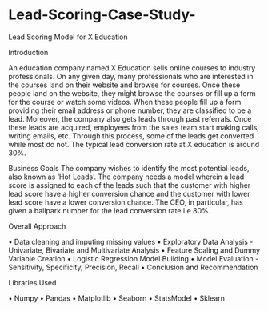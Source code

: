 # Lead-Scoring-Case-Study-
Lead Scoring Model for X Education

Introduction

An education company named X Education sells online courses to industry professionals. On any given day, many professionals who are interested in the courses land on their website and browse for courses. Once these people land on the website, they might browse the courses or fill up a form for the course or watch some videos. When these people fill up a form providing their email address or phone number, they are classified to be a lead. Moreover, the company also gets leads through past referrals. Once these leads are acquired, employees from the sales team start making calls, writing emails, etc. Through this process, some of the leads get converted while most do not. The typical lead conversion rate at X education is around 30%.

Business Goals
The company wishes to identify the most potential leads, also known as ‘Hot Leads’. The company needs a model wherein a lead score is assigned to each of the leads such that the customer with higher lead score have a higher conversion chance and the customer with lower lead score have a lower conversion chance. The CEO, in particular, has given a ballpark number for the lead conversion rate i.e 80%.

Overall Approach

•	Data cleaning and imputing missing values
•	Exploratory Data Analysis - Univariate, Bivariate and Multivariate Analysis
•	Feature Scaling and Dummy Variable Creation
•	Logistic Regression Model Building
•	Model Evaluation - Sensitivity, Specificity, Precision, Recall
•	Conclusion and Recommendation

Libraries Used

•	Numpy
•	Pandas
•	Matplotlib
•	Seaborn
•	StatsModel
•	Sklearn

